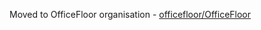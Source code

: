 Moved to OfficeFloor organisation - [officefloor/OfficeFloor](https://github.com/officefloor/OfficeFloor)

